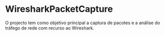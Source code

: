 # WiresharkPacketCapture
O projecto tem como objetivo principal a captura de pacotes e a análise do tráfego de rede com recurso ao Wireshark.
